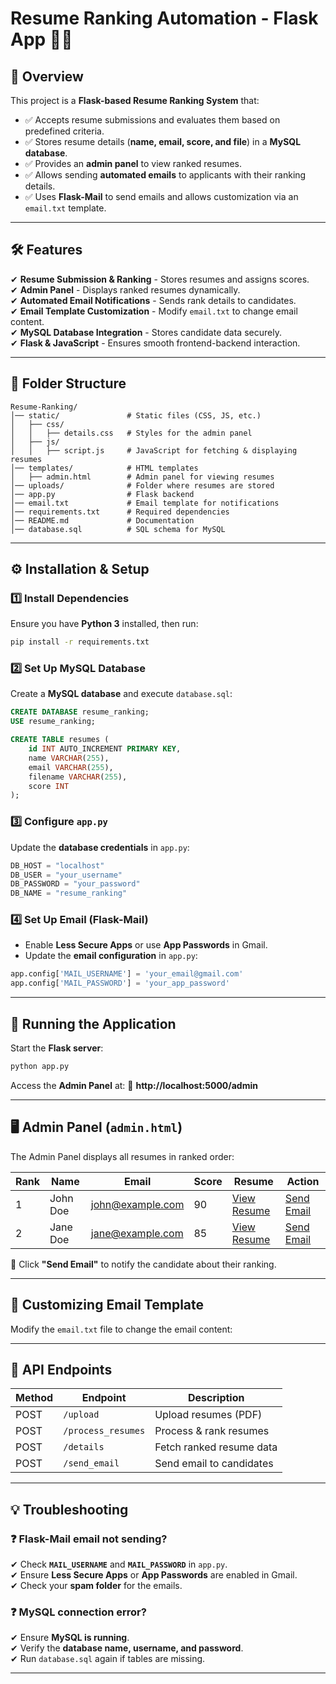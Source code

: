 # Resume Ranking Automation - Flask App 📄🚀

## 📌 Overview
This project is a **Flask-based Resume Ranking System** that:
- ✅ Accepts resume submissions and evaluates them based on predefined criteria.
- ✅ Stores resume details (**name, email, score, and file**) in a **MySQL database**.
- ✅ Provides an **admin panel** to view ranked resumes.
- ✅ Allows sending **automated emails** to applicants with their ranking details.
- ✅ Uses **Flask-Mail** to send emails and allows customization via an `email.txt` template.

---

## 🛠 Features
✔ **Resume Submission & Ranking** - Stores resumes and assigns scores.  
✔ **Admin Panel** - Displays ranked resumes dynamically.  
✔ **Automated Email Notifications** - Sends rank details to candidates.  
✔ **Email Template Customization** - Modify `email.txt` to change email content.  
✔ **MySQL Database Integration** - Stores candidate data securely.  
✔ **Flask & JavaScript** - Ensures smooth frontend-backend interaction.  

---

## 📂 Folder Structure
```
Resume-Ranking/
│── static/               # Static files (CSS, JS, etc.)
│   ├── css/
│   │   ├── details.css   # Styles for the admin panel
│   ├── js/
│   │   ├── script.js     # JavaScript for fetching & displaying resumes
│── templates/            # HTML templates
│   ├── admin.html        # Admin panel for viewing resumes
│── uploads/              # Folder where resumes are stored
│── app.py                # Flask backend
│── email.txt             # Email template for notifications
│── requirements.txt      # Required dependencies
│── README.md             # Documentation
│── database.sql          # SQL schema for MySQL
```

---

## ⚙️ Installation & Setup

### 1️⃣ Install Dependencies
Ensure you have **Python 3** installed, then run:
```bash
pip install -r requirements.txt
```

### 2️⃣ Set Up MySQL Database
Create a **MySQL database** and execute `database.sql`:
```sql
CREATE DATABASE resume_ranking;
USE resume_ranking;

CREATE TABLE resumes (
    id INT AUTO_INCREMENT PRIMARY KEY,
    name VARCHAR(255),
    email VARCHAR(255),
    filename VARCHAR(255),
    score INT
);
```

### 3️⃣ Configure `app.py`
Update the **database credentials** in `app.py`:
```python
DB_HOST = "localhost"
DB_USER = "your_username"
DB_PASSWORD = "your_password"
DB_NAME = "resume_ranking"
```

### 4️⃣ Set Up Email (Flask-Mail)
- Enable **Less Secure Apps** or use **App Passwords** in Gmail.
- Update the **email configuration** in `app.py`:
```python
app.config['MAIL_USERNAME'] = 'your_email@gmail.com'
app.config['MAIL_PASSWORD'] = 'your_app_password'
```

---

## 🚀 Running the Application
Start the **Flask server**:
```bash
python app.py
```
Access the **Admin Panel** at:
🔗 **http://localhost:5000/admin**

---

## 🖥️ Admin Panel (`admin.html`)
The Admin Panel displays all resumes in ranked order:

| Rank | Name      | Email              | Score | Resume           | Action      |
|------|----------|--------------------|-------|------------------|-------------|
| 1    | John Doe | john@example.com   | 90    | [View Resume]()  | [Send Email]() |
| 2    | Jane Doe | jane@example.com   | 85    | [View Resume]()  | [Send Email]() |

🔹 Click **"Send Email"** to notify the candidate about their ranking.

---

## 📨 Customizing Email Template
Modify the `email.txt` file to change the email content:

---

## 📌 API Endpoints

| Method | Endpoint            | Description                  |
|--------|---------------------|------------------------------|
| POST   | `/upload`           | Upload resumes (PDF)        |
| POST   | `/process_resumes`  | Process & rank resumes      |
| POST   | `/details`          | Fetch ranked resume data    |
| POST   | `/send_email`       | Send email to candidates    |

---

## 💡 Troubleshooting

### ❓ Flask-Mail email not sending?
✔ Check **`MAIL_USERNAME`** and **`MAIL_PASSWORD`** in `app.py`.  
✔ Ensure **Less Secure Apps** or **App Passwords** are enabled in Gmail.  
✔ Check your **spam folder** for the emails.  

### ❓ MySQL connection error?
✔ Ensure **MySQL is running**.  
✔ Verify the **database name, username, and password**.  
✔ Run `database.sql` again if tables are missing.  

---
